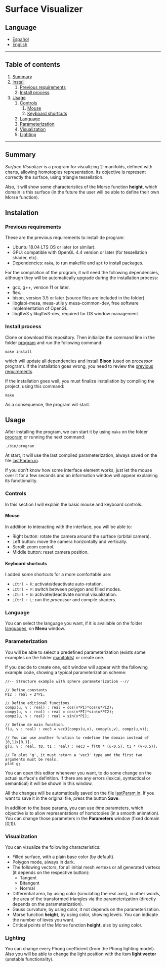 # Surface Visualizer

## Language
- [Español](README-spa.md)
- [English](README.md)
---

## Table of contents
1. [Summary](#resumen)
2. [Install](#instalacion)
    1. [Previous requirements](#requisitos-previos)
    2. [Install process](#proceso-de-instalacion)
3. [Usage](#uso)
    1. [Controls](#controles)
        1. [Mouse](#raton)
        2. [Keyboard shortcuts](#atajos-de-teclado)
    2. [Language](#idioma)
    3. [Parameterization](#parametrizacion)
    4. [Visualization](#visualizacion)
    5. [Lighting](#iluminacion)
---

<a name="resumen"></a>
## Summary
*Surface Visualizer* is a program for visualizing 2-manifolds, defined with charts, allowing homotopies representation. Its objective is represent correctly the surface, using triangle tessellation. 

Also, it will show some characteristics of the Morse function **height**, which domain is this surface (in the future the user will be able to define their own Morse function).

<a name="instalacion"></a>
## Instalation

<a name="requisitos-previos"></a>
### Previous requirements
These are the previous requirements to install de program:
- Ubuntu 18.04 LTS OS or later (or similar).
- GPU: compatible with OpenGL 4.4 version or later (for tessellation shader, etc).
- Dependencies: `make`, to run makefile and `apt` to install packages.

For the compilation of the program, it will need the following dependencies, although they will be automatically upgrade during the installation process:
- gcc, g++, version 11 or later.
- flex.
- bison, version 3.5 or later (source files are included in the folder).
- libglapi-mesa, mesa-utils y mesa-common-dev, free software implementation of OpenGL.
- libglfw3 y libglfw3-dev, required for OS window management.

<a name="proceso-de-instalacion"></a>
### Install process
Clone or download this repository. Then initialize the command line in the folder [program](program) and run the following command:
```
make install
```
which will update all dependencies and install **Bison** (used on *processor* program). If the installation goes wrong, you need to review the [previous requirements](#requisitos-previos).

If the installation goes well, you must finalize installation by compiling the project, using this command:
```
make
```
As a consequence, the program will start.

<a name="uso"></a>
## Usage
After installing the program, we can start it by using `make` on the folder [program](program) or running the next command:
```
./bin/program
```
At start, it will use the last compiled parameterization, always saved on the file [lastParam.in](program/manifolds/lastParam.in).

If you don't know how some interface element works, just let the mouse over it for a few seconds and an information window will appear explaining its functionality.

<a name="controles"></a>
### Controls
In this section I will explain the basic mouse and keyboard controls.

<a name="raton"></a>
#### Mouse
In addition to interacting with the interface, you will be able to:
- Right button: rotate the camera around the surface (orbital camera).
- Left button: move the camera horizontally and vertically.
- Scroll: zoom control.
- Middle button: reset camera position.

<a name="atajos-de-teclado"></a>
#### Keyboard shortcuts
I added some shortcuts for a more comfortable use:
- `LCtrl + R`: activate/deactivate auto-rotation.
- `LCtrl + P`: switch between polygon and filled modes.
- `LCtrl + N`: activate/deactivate normal visualization.
- `LCtrl + L`: run the *processor* and compile shaders.

<a name="idioma"></a>
### Language
You can select the language you want, if it is available on the folder [languages](program/languages), on **Menu** window.

<a name="parametrizacion"></a>
### Parameterization
You will be able to select a predefined parameterization (exists some examples on the folder [manifolds](program/manifolds)) or create one.

If you decide to create one, edit window will appear with the following example code, showing a typical parameterization scheme:
```
//-- Structure example with sphere parameterization --//

// Define constants
PI2 : real = 2*PI;

// Define aditional functions
compx(u, v : real) : real = cos(v*PI)*cos(u*PI2);
compy(u, v : real) : real = cos(v*PI)*sin(u*PI2);
compz(u, v : real) : real = sin(v*PI);

// Define de main function.
f(u, v : real) : vec3 = vec3(compx(u,v), compy(u,v), compz(u,v));

// You can use another function to redefine the domain instead of [0,1]x[0,1].
g(u, v : real, t0, t1 : real) : vec3 = f(t0 * (u-0.5), t1 * (v-0.5));

// To plot 'g', it must return a 'vec3' type and the first two arguments must be reals.
plot g;
```
You can open this editor whenever you want, to do some change on the actual surface's definition. If there are any errors (lexical, syntactical or semantical) it will be shown in this window.

All the changes will be automatically saved on the file [lastParam.in](program/manifolds/lastParam.in). If you want to save it in the original file, press the button **Save**.

In addition to the base params, you can use *time* parameters, which objective is to allow representations of homotopies (in a smooth animation). You can change those parameters in the **Parameters** window (fixed domain [0,1]).

<a name="visualizacion"></a>
### Visualization
You can visualize the following characteristics:
- Filled surface, with a plain base color (by default).
- Polygon mode, always in dark.
- The following vectors, for all initial mesh vertexs or all generated vertexs (it depends on the respective button):
    - Tangent
    - Bitangent
    - Normal
- Differential area, by using color (simulating the real axis), in other words, the area of the transformed triangles via the parameterization (directly depends on the parameterization).
- Gauss curvature, by using color, it not depends on the parameterization.
- Morse function **height**, by using color, showing levels. You can indicate the number of leves you want.
- Critical points of the Morse function **height**, also by using color.

<a name="iluminacion"></a>
### Lighting
You can change every Phong coefficient (from the Phong lighting model). Also you will be able to change the light position with the item **light vector** (unstable functionality).